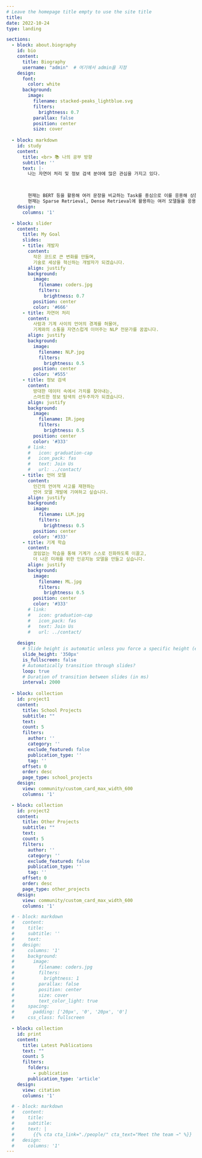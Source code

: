 ```yaml
---
# Leave the homepage title empty to use the site title
title:
date: 2022-10-24
type: landing

sections:
  - block: about.biography
    id: bio
    content:
      title: Biography
      username: "admin"  # 여기에서 admin을 지정
    design:
      font:
        color: white
      background:
        image: 
          filename: stacked-peaks_lightblue.svg
          filters:
            brightness: 0.7
          parallax: false
          position: center
          size: cover
      
  - block: markdown
    id: study
    content:
      title: <br> 📚 나의 공부 방향
      subtitle: ''
      text: |-
        나는 자연어 처리 및 정보 검색 분야에 많은 관심을 가지고 있다. 
        


        현재는 BERT 등을 활용해 여러 문장을 비교하는 Task를 중심으로 이를 응용해 상품 검색에서 응용할 수 있는 방향도 살펴보고 있다.  
        현재는 Sparse Retrieval, Dense Retrieval에 활용하는 여러 모델들을 응용 및 활용해보려 하고 있다.
    design:
      columns: '1'

  - block: slider
    content:
      title: My Goal
      slides:
      - title: 개발자
        content: 
          작은 코드로 큰 변화를 만들며,  
          기술로 세상을 혁신하는 개발자가 되겠습니다.
        align: justify
        background:
          image:
            filename: coders.jpg
            filters:
              brightness: 0.7
          position: center
          color: '#666'
      - title: 자연어 처리
        content: 
          사람과 기계 사이의 언어의 경계를 허물어,  
          기계와의 소통을 자연스럽게 이어주는 NLP 전문가를 꿈꿉니다.
        align: justify
        background:
          image:
            filename: NLP.jpg
            filters:
              brightness: 0.5
          position: center
          color: '#555'
      - title: 정보 검색
        content: 
          방대한 데이터 속에서 가치를 찾아내는,  
          스마트한 정보 탐색의 선두주자가 되겠습니다.
        align: justify
        background:
          image:
            filename: IR.jpeg
            filters:
              brightness: 0.5
          position: center
          color: '#333'
        # link:
        #   icon: graduation-cap
        #   icon_pack: fas
        #   text: Join Us
        #   url: ../contact/
      - title: 언어 모델
        content: 
          인간의 언어적 사고를 재현하는  
          언어 모델 개발에 기여하고 싶습니다.
        align: justify
        background:
          image:
            filename: LLM.jpg
            filters:
              brightness: 0.5
          position: center
          color: '#333'
      - title: 기계 학습
        content: 
          끊임없는 학습을 통해 기계가 스스로 진화하도록 이끌고,  
          더 나은 미래를 위한 인공지능 모델을 만들고 싶습니다.
        align: justify
        background:
          image:
            filename: ML.jpg
            filters:
              brightness: 0.5
          position: center
          color: '#333'
        # link:
        #   icon: graduation-cap
        #   icon_pack: fas
        #   text: Join Us
        #   url: ../contact/
      
    design:
      # Slide height is automatic unless you force a specific height (e.g. '400px')
      slide_height: '350px'
      is_fullscreen: false
      # Automatically transition through slides?
      loop: true
      # Duration of transition between slides (in ms)
      interval: 2000
  
  - block: collection
    id: project1
    content:
      title: School Projects 
      subtitle: ""
      text:
      count: 5
      filters:
        author: ''
        category: ''
        exclude_featured: false
        publication_type: ''
        tag: ''
      offset: 0
      order: desc
      page_type: school_projects
    design:
      view: community/custom_card_max_width_600
      columns: '1'

  - block: collection
    id: project2
    content:
      title: Other Projects
      subtitle: ""
      text:
      count: 5
      filters:
        author: ''
        category: ''
        exclude_featured: false
        publication_type: ''
        tag: ''
      offset: 0
      order: desc
      page_type: other_projects
    design:
      view: community/custom_card_max_width_600
      columns: '1'

  # - block: markdown
  #   content:
  #     title:
  #     subtitle: ''
  #     text:
  #   design:
  #     columns: '1'
  #     background:
  #       image: 
  #         filename: coders.jpg
  #         filters:
  #           brightness: 1
  #         parallax: false
  #         position: center
  #         size: cover
  #         text_color_light: true
  #     spacing:
  #       padding: ['20px', '0', '20px', '0']
  #     css_class: fullscreen

  - block: collection
    id: print
    content:
      title: Latest Publications
      text: ""
      count: 5
      filters:
        folders:
          - publication
        publication_type: 'article'
    design:
      view: citation
      columns: '1'

  # - block: markdown
  #   content:
  #     title:
  #     subtitle:
  #     text: |
  #       {{% cta cta_link="./people/" cta_text="Meet the team →" %}}
  #   design:
  #     columns: '1'
---
```

